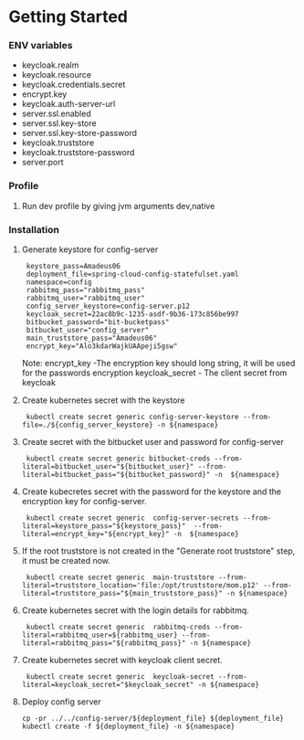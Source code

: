# Getting Started

### ENV variables

* keycloak.realm
* keycloak.resource
* keycloak.credentials.secret
* encrypt.key
* keycloak.auth-server-url
* server.ssl.enabled
* server.ssl.key-store
* server.ssl.key-store-password
* keycloak.truststore
* keycloak.truststore-password
* server.port


### Profile

1. Run dev profile by giving jvm arguments dev,native


### Installation
1. Generate keystore for config-server
   
     ```text
      keystore_pass=Amadeus06
      deployment_file=spring-cloud-config-statefulset.yaml 
      namespace=config
      rabbitmq_pass="rabbitmq_pass"
      rabbitmq_user="rabbitmq_user"
      config_server_keystore=config-server.p12
      keycloak_secret=22ac8b9c-1235-asdf-9b36-173c856be997  
      bitbucket_password="bit-bucketpass"
      bitbucket_user="config_server"
      main_truststore_pass="Amadeus06"
      encrypt_key="Alo3kdarWajkUAApeji5gsw" 
     ``` 
     Note: encrypt_key -The encryption key should long string, it will be used for the passwords encryption
           keycloak_secret - The client secret from keycloak
1. Create kubernetes secret with the keystore
     ```text  
      kubectl create secret generic config-server-keystore --from-file=./${config_server_keystore} -n ${namespace}
     ```
1. Create secret with the bitbucket user and password for config-server      
     ```text
      kubectl create secret generic bitbucket-creds --from-literal=bitbucket_user="${bitbucket_user}" --from-literal=bitbucket_pass="${bitbucket_password}" -n  ${namespace}
     ``` 
1. Create kubecretes secret with the password for the keystore and the encryption key for config-server.
     ```text
      kubectl create secret generic  config-server-secrets --from-literal=keystore_pass="${keystore_pass}"  --from-literal=encrypt_key="${encrypt_key}" -n  ${namespace}
     ```
1. If the root truststore is not created in the "Generate root truststore" step, it must be created now.       
     ```text
      kubectl create secret generic  main-truststore --from-literal=truststore_location='file:/opt/truststore/mom.p12' --from-literal=truststore_pass="${main_truststore_pass}" -n ${namespace}
     ``` 
1. Create kubernetes secret with the login details for rabbitmq.
     ```text
      kubectl create secret generic  rabbitmq-creds --from-literal=rabbitmq_user=${rabbitmq_user} --from-literal=rabbitmq_pass="${rabbitmq_pass}" -n ${namespace}
     ``` 
1. Create kubernetes secret with keycloak client secret.
     ```text 
      kubectl create secret generic  keycloak-secret --from-literal=keycloak_secret="$keycloak_secret" -n ${namespace}
     ```
1. Deploy config server
     ```text
     cp -pr ../../config-server/${deployment_file} ${deployment_file}
     kubectl create -f ${deployment_file} -n ${namespace}
     ```     
